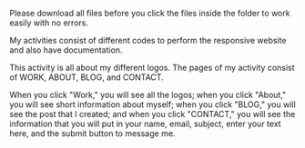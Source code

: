 Please download all files before you click the files inside the folder to work easily with no errors.

My activities consist of different codes to perform the responsive website and also have documentation.

This activity is all about my different logos. The pages of my activity consist of WORK, ABOUT, BLOG, and CONTACT.

When you click "Work," you will see all the logos; when you click "About," you will see short information about myself; when you click "BLOG," you will see the post that I created; and when you click "CONTACT," you will see the information that you will put in your name, email, subject, enter your text here, and the submit button to message me.